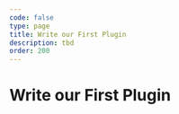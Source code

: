 ```yaml
---
code: false
type: page
title: Write our First Plugin
description: tbd
order: 200
---
```


# Write our First Plugin

